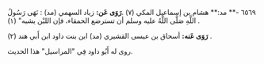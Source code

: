 ٦٥٦٩ -** مد:** هشام بن إسماعيل المكي (٧) .**رَوَى عَن:** زياد السهمي (مد) : نَهَى رَسُولُ اللَّهِ صَلَّى اللَّهُ عليه وسلم أن تسترضع الحمقاء، فإن اللبْن يشبه" (١) .

**رَوَى عَنه:** أسحاق بن عيسى القشيري (مد) ابن بنت داود ابن أَبي هند (٢) .

روى له أَبُو داود فِي "المراسيل" هذا الحديث.